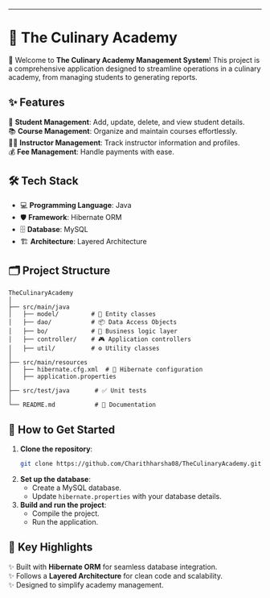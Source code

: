 
---

# 🍳 The Culinary Academy  

🎉 Welcome to **The Culinary Academy Management System**! This project is a comprehensive application designed to streamline operations in a culinary academy, from managing students to generating reports.  

## ✨ Features  
🚀 **Student Management**: Add, update, delete, and view student details.  
📚 **Course Management**: Organize and maintain courses effortlessly.  
👨‍🏫 **Instructor Management**: Track instructor information and profiles.  
💰 **Fee Management**: Handle payments with ease.  

## 🛠️ Tech Stack  
- 💻 **Programming Language**: Java  
- 🛡️ **Framework**: Hibernate ORM  
- 🗄️ **Database**: MySQL  
- 🏗️ **Architecture**: Layered Architecture  

## 🗂️ Project Structure  
```
TheCulinaryAcademy  
│  
├── src/main/java  
│   ├── model/         # 🍕 Entity classes  
│   ├── dao/           # 📦 Data Access Objects  
│   ├── bo/            # 🔧 Business logic layer  
│   ├── controller/    # 🎮 Application controllers  
│   ├── util/          # ⚙️ Utility classes  
│  
├── src/main/resources  
│   ├── hibernate.cfg.xml  # 🔑 Hibernate configuration  
│   ├── application.properties  
│  
├── src/test/java       # ✅ Unit tests  
│  
└── README.md           # 📖 Documentation  
```  

## 🚀 How to Get Started  
1. **Clone the repository**:  
   ```bash  
   git clone https://github.com/Charithharsha08/TheCulinaryAcademy.git  
   ```  
2. **Set up the database**:  
   - Create a MySQL database.  
   - Update `hibernate.properties` with your database details.  
3. **Build and run the project**:  
   - Compile the project.  
   - Run the application.  

## 🎯 Key Highlights  
✨ Built with **Hibernate ORM** for seamless database integration.  
✨ Follows a **Layered Architecture** for clean code and scalability.  
✨ Designed to simplify academy management.  


